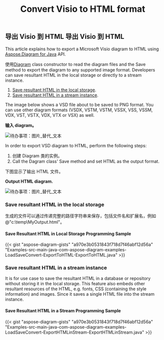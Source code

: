 ﻿---
title: Convert Visio to HTML format 
linktitle: Convert Visio to HTML
type: docs
weight: 30
url: /zh/java/convert-visio-to-html/
description: This topic show you how to Aspose.Diagram allows to convert Visio to html formats. Convert VSD, VSS, VDW, VST, VSDX, VSSX, VSTX, VSDM, VSTM,VSSM to html with a few lines of code.
---
## **导出 Visio 到 HTML** **导出 Visio 到 HTML**
This article explains how to export a Microsoft Visio diagram to HTML using [Aspose.Diagram for Java](https://products.aspose.com/diagram/java/) API.

使用[Diagram](https://reference.aspose.com/diagram/java/com.aspose.diagram/Diagram) class constructor to read the diagram files and the Save method to export the diagram to any supported image format. Developers can save resultant HTML in the local storage or directly to a stream instance.

1. [Save resultant HTML in the local storage](/diagram/zh/java/how-to-convert-a-visio-diagram/).
1. [Save resultant HTML in a stream instance](/diagram/zh/java/how-to-convert-a-visio-diagram/).

The image below shows a VSD file about to be saved to PNG format. You can use other diagram formats (VSDX, VSTM, VSTM, VSSX, VSS, VSSM, VDX, VST, VSTX, VDX, VTX or VSX) as well.

**输入 diagram。**

![待办事项：图片_替代_文本](http://i.imgur.com/YX4BNNq.png)

In order to export VSD diagram to HTML, perform the following steps:

1. 创建 Diagram 类的实例。
1. Call the Dagram class' Save method and set HTML as the output format.

下图显示了输出 HTML 文件。

**Output HTML diagram.**

![待办事项：图片_替代_文本](http://i.imgur.com/syavUqI.png)
### **Save resultant HTML in the local storage**
生成的文件可以通过传递完整的路径字符串来保存，包括文件名和扩展名，例如@"c:\temp\MyOutput.html"。
#### **Save Resultant HTML in Local Storage Programming Sample**
{{< gist "aspose-diagram-gists" "a970e3b0531843f718d7f46abf12d56a" "Examples-src-main-java-com-aspose-diagram-examples-LoadSaveConvert-ExportToHTML-ExportToHTML.java" >}}



### **Save resultant HTML in a stream instance**
It is for use case to save the resultant HTML in a database or repository without storing it in the local storage. This feature also embeds other resultant resources of the HTML, e.g. fonts, CSS (containing the style information) and images. Since it saves a single HTML file into the stream instance.
#### **Save Resultant HTML in a Stream Programming Sample**
{{< gist "aspose-diagram-gists" "a970e3b0531843f718d7f46abf12d56a" "Examples-src-main-java-com-aspose-diagram-examples-LoadSaveConvert-ExportHTMLinStream-ExportHTMLinStream.java" >}}
